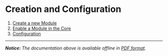 Creation and Configuration
==========================

 1. [Create a new Module](newModule.md)
 2. [Enable a Module in the Core](enableModule.md)
 3. [Configuration](configure.md)

----------
*__Notice:__ The documentation above is available offline in [PDF format](../doc.pdf).*